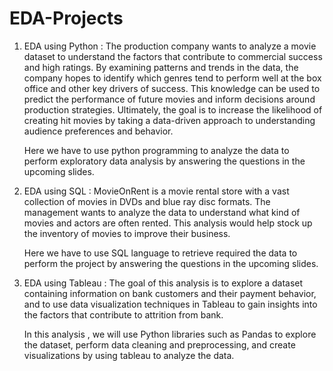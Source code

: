 # EDA-Projects
1. EDA using Python : The production company wants to analyze a movie dataset to understand the factors that contribute to commercial success and high ratings.
By examining patterns and trends in the data, the company hopes to identify which genres tend to perform well at the box office and other key drivers of success.
This knowledge can be used to predict the performance of future movies and inform decisions around production strategies. Ultimately, the goal is to increase the
likelihood of creating hit movies by taking a data-driven approach to understanding audience preferences and behavior.


   Here we have to use python programming to analyze the data to perform exploratory data analysis by answering the questions in the upcoming slides.

2. EDA using SQL : MovieOnRent is a movie rental store with a vast collection of movies in DVDs and blue ray disc formats. The management wants to analyze the data to understand what kind of movies and actors are often rented. This analysis would help stock up the inventory of movies to improve their business.

   Here we have to use SQL language to retrieve required the data to perform the project by answering the questions in the upcoming slides.

4. EDA using Tableau : The goal of this analysis is to explore a dataset containing information on bank customers and their payment behavior, and to use data visualization techniques in Tableau to gain insights into the factors that contribute to attrition from bank.

   In this analysis , we will use Python libraries such as Pandas to explore the dataset, perform data cleaning and preprocessing, and create visualizations by 
   using tableau to analyze the data.
